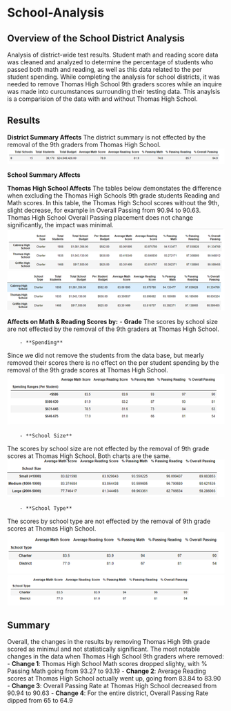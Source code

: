# School-Analysis  

## Overview of the School District Analysis
Analysis of district-wide test results. Student math and reading score data was cleaned and analyzed to determine the percentage of students who passed both math and reading, as well as this data related to the per student spending. While completing the analysis for school districts, it was needed to remove Thomas High School 9th graders scores while an inquire was made into curcumstances surrounding their testing data. This anaylsis is a comparision of the data with and without Thomas High School. 

## Results 
**District Summary Affects**
The district summary is not effected by the removal of the 9th graders from Thomas High School.  
![District Summary All Schools](Images/District_Summary_All_School.png)

**School Summary Affects**


**Thomas High School Affects**
The tables below demonstates the difference when excluding the Thomas High Schools 9th grade students Reading and Math scores. In this table, the Thomas High School scores without the 9th, slight decrease, for example in Overall Passing from 90.94 to 90.63. Thomas High School Overall Passing placement does not change significantly, the impact was minimal. 
![Rated School Summary](Images/By_School_Summary_Rated.png)
![Rated School Summary No THS](Images/By_School_Summary_Rated_NoTHS.png)


**Affects on Math & Reading Scores by:**
        - **Grade**
The scores by school size are not effected by the removal of the 9th graders at Thomas High School. 

        - **Spending**
Since we did not remove the students from the data base, but mearly removed their scores there is no effect on the per student spending by the removal of the 9th grade scores at Thomas High School. 
![Scores by Spending](Images/Scores_by_Spending.png)
     
        - **School Size**
The scores by school size are not effected by the removal of 9th grade scores at Thomas High School.  Both charts are the same. 
![Scores by School Size](Images/Scores_by_size.png)

        - **School Type**
The scores by school type are not effected by the removal of 9th grade scores at Thomas High School. 
![Effects on the Reading and Math Scores by School Type](Images/Scores_all_school.png)
![Effects on the Reading and Math Scores by School Types no THS](Images/Scores_No_THS.png)

## Summary
Overall, the changes in the results by removing Thomas High 9th grade scored as minimul and not statistically significant. The most notable changes in the data when Thomas High School 9th graders where removed:
    - **Change 1**:  Thomas High School Math scores dropped slighty, with % Passing Math going from 93.27 to 93.19
    - **Change 2**: Average Reading scores at Thomas High School actually went up, going from 83.84 to 83.90
    - **Change 3**: Overall Passing Rate at Thomas High School decreased from 90.94 to 90.63
    - **Change 4**: For the entire district, Overall Passing Rate dipped from 65 to 64.9